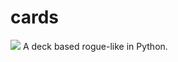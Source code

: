 # cards
![](https://img.shields.io/tokei/lines/github/Kieran-Everett/cards)
A deck based rogue-like in Python.
